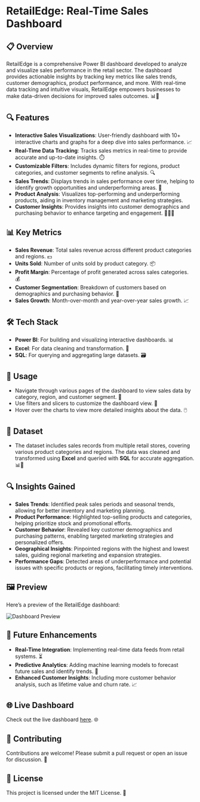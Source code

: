 # RetailEdge: Real-Time Sales Dashboard

## 📋 Overview
RetailEdge is a comprehensive Power BI dashboard developed to analyze and visualize sales performance in the retail sector. The dashboard provides actionable insights by tracking key metrics like sales trends, customer demographics, product performance, and more. With real-time data tracking and intuitive visuals, RetailEdge empowers businesses to make data-driven decisions for improved sales outcomes. 📊🚀

## 🔍 Features
- **Interactive Sales Visualizations**: User-friendly dashboard with 10+ interactive charts and graphs for a deep dive into sales performance. 📈
- **Real-Time Data Tracking**: Tracks sales metrics in real-time to provide accurate and up-to-date insights. ⏱️
- **Customizable Filters**: Includes dynamic filters for regions, product categories, and customer segments to refine analysis. 🔍
- **Sales Trends**: Displays trends in sales performance over time, helping to identify growth opportunities and underperforming areas. 📅
- **Product Analysis**: Visualizes top-performing and underperforming products, aiding in inventory management and marketing strategies. 
- **Customer Insights**: Provides insights into customer demographics and purchasing behavior to enhance targeting and engagement. 🧑‍🤝‍🧑

## 📊 Key Metrics
- **Sales Revenue**: Total sales revenue across different product categories and regions. 💵
- **Units Sold**: Number of units sold by product category. 📦
- **Profit Margin**: Percentage of profit generated across sales categories. 💰
- **Customer Segmentation**: Breakdown of customers based on demographics and purchasing behavior. 🧩
- **Sales Growth**: Month-over-month and year-over-year sales growth. 📈

## 🛠️ Tech Stack
- **Power BI**: For building and visualizing interactive dashboards. 📊
- **Excel**: For data cleaning and transformation. 🧹
- **SQL**: For querying and aggregating large datasets. 🗃️

## 🚀 Usage
- Navigate through various pages of the dashboard to view sales data by category, region, and customer segment. 📑
- Use filters and slicers to customize the dashboard view. 🔧
- Hover over the charts to view more detailed insights about the data. 🖱️

## 📂 Dataset
- The dataset includes sales records from multiple retail stores, covering various product categories and regions. The data was cleaned and transformed using **Excel** and queried with **SQL** for accurate aggregation. 📊🧹

## 🔍 Insights Gained
- **Sales Trends**: Identified peak sales periods and seasonal trends, allowing for better inventory and marketing planning.
- **Product Performance**: Highlighted top-selling products and categories, helping prioritize stock and promotional efforts.
- **Customer Behavior**: Revealed key customer demographics and purchasing patterns, enabling targeted marketing strategies and personalized offers.
- **Geographical Insights**: Pinpointed regions with the highest and lowest sales, guiding regional marketing and expansion strategies.
- **Performance Gaps**: Detected areas of underperformance and potential issues with specific products or regions, facilitating timely interventions.

## 🖼️ Preview
Here’s a preview of the RetailEdge dashboard: 


![Dashboard Preview](https://i.postimg.cc/6Q0G38Xp/Blinkit.png)  


<!-- Replace with actual URL to your screenshot -->

## 🔮 Future Enhancements
- **Real-Time Integration**: Implementing real-time data feeds from retail systems. ⏳
- **Predictive Analytics**: Adding machine learning models to forecast future sales and identify trends. 🔮
- **Enhanced Customer Insights**: Including more customer behavior analysis, such as lifetime value and churn rate. 📈

## 🌐 Live Dashboard
Check out the live dashboard [here](https://app.powerbi.com/groups/me/reports/0fec8cee-44cc-4369-9827-cb8e473d7cbc/c598a918631d2b97a393?experience=power-bi). 🌐

## 🤝 Contributing
Contributions are welcome! Please submit a pull request or open an issue for discussion. 🤝

## 📝 License
This project is licensed under the MIT License. 📝
